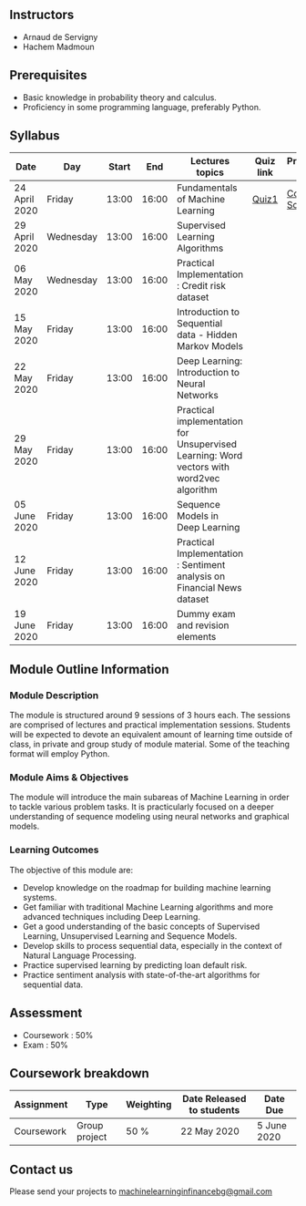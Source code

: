 ## Instructors

* Arnaud de Servigny 
* Hachem Madmoun 


## Prerequisites
* Basic knowledge in probability theory and calculus.
* Proficiency in some programming language, preferably Python. 


## Syllabus

| Date    | Day | Start | End | Lectures topics  | Quiz link | Programming Session | 
|----------- | ----------- | ----------- | ----------- | ----------- | ----------- |-----------|
| 24 April 2020 | Friday | 13:00 | 16:00 |  Fundamentals of Machine Learning   | [Quiz1](https://forms.gle/dQ56fMHfHc31jHQ96) | [Code1](https://colab.research.google.com/drive/11oUfmfzmx4fpLedTbVXp_dRPf2YQYRMy) [Solution1](https://colab.research.google.com/drive/1kaP7SVbVObIfywE5YEJVO1iBBezWemQ4) |
| 29 April 2020 | Wednesday | 13:00 | 16:00 | Supervised Learning Algorithms | | | 
| 06 May 2020 | Wednesday | 13:00 | 16:00 | Practical Implementation : Credit risk dataset | | | 
| 15 May 2020 | Friday | 13:00 | 16:00 | Introduction to Sequential data - Hidden Markov Models | | | 
| 22 May 2020 | Friday | 13:00 | 16:00 | Deep Learning: Introduction to Neural Networks | | | 
| 29 May 2020 | Friday | 13:00 | 16:00 | Practical implementation for Unsupervised Learning: Word vectors with word2vec algorithm| | | 
| 05 June 2020 | Friday | 13:00 | 16:00 | Sequence Models in Deep Learning | | | 
| 12 June 2020 | Friday | 13:00 | 16:00 | Practical Implementation : Sentiment analysis on Financial News dataset | | | 
| 19 June 2020 | Friday | 13:00 | 16:00 | Dummy exam and revision elements | | | 

## Module Outline Information

### Module Description
The module is structured around 9 sessions of 3 hours each. The sessions are comprised of lectures and practical implementation sessions. Students will be expected to devote an equivalent amount of learning time outside of class, in private and group study of module material. Some of the teaching format will employ Python.

### Module Aims & Objectives
The module will introduce the main subareas of Machine Learning in order to tackle various problem tasks. It is practicularly focused on a deeper understanding of sequence modeling using neural networks and graphical models.  

### Learning Outcomes 

The objective of this module are:
* Develop knowledge on the roadmap for building machine learning systems.
* Get familiar with traditional Machine Learning algorithms and more advanced techniques including Deep Learning. 
* Get a good understanding of the basic concepts of Supervised Learning, Unsupervised Learning and Sequence Models.
* Develop skills to process sequential data, especially in the context of Natural Language Processing. 
* Practice supervised learning by predicting loan default risk.
* Practice sentiment analysis with state-of-the-art algorithms for sequential data.



## Assessment 

* Coursework : 50%
* Exam : 50% 

## Coursework breakdown

| Assignment    | Type | Weighting | Date Released to students | Date Due  | 
|-------------- | ---- | ---------- | ------------------------ | --------- | 
| Coursework  | Group project | 50 % |  22 May 2020 | 5 June 2020 |


## Contact us 
Please send your projects to machinelearninginfinancebg@gmail.com



